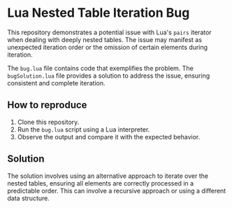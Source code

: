 # Lua Nested Table Iteration Bug

This repository demonstrates a potential issue with Lua's `pairs` iterator when dealing with deeply nested tables. The issue may manifest as unexpected iteration order or the omission of certain elements during iteration. 

The `bug.lua` file contains code that exemplifies the problem. The `bugSolution.lua` file provides a solution to address the issue, ensuring consistent and complete iteration.

## How to reproduce

1. Clone this repository.
2. Run the `bug.lua` script using a Lua interpreter.
3. Observe the output and compare it with the expected behavior.

## Solution

The solution involves using an alternative approach to iterate over the nested tables, ensuring all elements are correctly processed in a predictable order.  This can involve a recursive approach or using a different data structure.